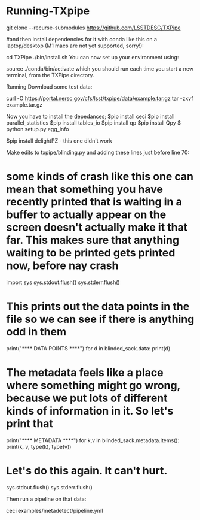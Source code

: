 # Running-TXpipe

git clone --recurse-submodules https://github.com/LSSTDESC/TXPipe

#and then install dependencies for it with conda like this on a laptop/desktop (M1 macs are not yet supported, sorry!):

cd TXPipe
./bin/install.sh
You can now set up your environment using:

source ./conda/bin/activate
which you should run each time you start a new terminal, from the TXPipe directory.

Running
Download some test data:

curl -O https://portal.nersc.gov/cfs/lsst/txpipe/data/example.tar.gz
tar -zxvf example.tar.gz

Now you have to install the depedances; 
$pip install ceci 
$pip install parallel_statistics 
$pip install tables_io
$pip install qp
$pip install Qpy
$ python setup.py egg_info 

$pip install delightPZ - this one didn't work 


Make edits to txpipe/blinding.py and adding these lines just before line 70: 
# some kinds of crash like this one can mean that something you have recently printed that is waiting in a buffer to actually appear on the screen doesn't actually make it that far.  This makes sure that anything waiting to be printed gets printed now, before nay crash
import sys
sys.stdout.flush()
sys.stderr.flush()  

# This prints out the data points in the file so we can see if there is anything odd in them
print("**** DATA POINTS ****")
for d in blinded_sack.data:
    print(d)

# The metadata feels like a place where something might go wrong, because we put lots of different kinds of information in it. So let's print that
print("**** METADATA ****")
for k,v in blinded_sack.metadata.items():
    print(k, v, type(k), type(v))

# Let's do this again. It can't hurt.
sys.stdout.flush()
sys.stderr.flush()   



Then run a pipeline on that data:

ceci examples/metadetect/pipeline.yml 
